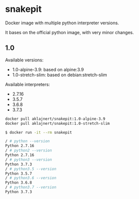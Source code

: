 # snakepit

Docker image with multiple python interpreter versions.

It bases on the official python image, with very minor changes.

## 1.0

Available versions:
- 1.0-alpine-3.9: based on alpine:3.9
- 1.0-stretch-slim: based on debian:stretch-slim

Available interpreters:
- 2.7.16
- 3.5.7
- 3.6.8
- 3.7.3

```bash
docker pull aklajnert/snakepit:1.0-alpine-3.9
docker pull aklajnert/snakepit:1.0-stretch-slim
```

```bash
$ docker run -it --rm snakepit

/ # python --version
Python 2.7.16
/ # python2 --version
Python 2.7.16
/ # python3 --version
Python 3.7.3
/ # python3.5 --version
Python 3.5.7
/ # python3.6 --version
Python 3.6.8
/ # python3.7 --version
Python 3.7.3
```

